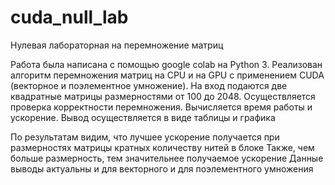 # cuda_null_lab
Нулевая лабораторная на перемножение матриц

Работа была написана с помощью google colab на Python 3. 
Реализован алгоритм перемножения матриц на CPU и на GPU с применением CUDA (векторное и поэлементное умножение). 
На вход подаются две квадратные матрицы размерностями от 100 до 2048. 
Осуществляется проверка корректности перемножения. 
Вычисляется время работы и ускорение. 
Вывод осуществляется в виде таблицы и графика

По результатам видим, что лучшее ускорение получается при размерностях матрицы кратных количеству нитей в блоке
Также, чем больше размерность, тем значительнее получаемое ускорение
Данные выводы актуальны и для векторного и для поэлементного умножения
